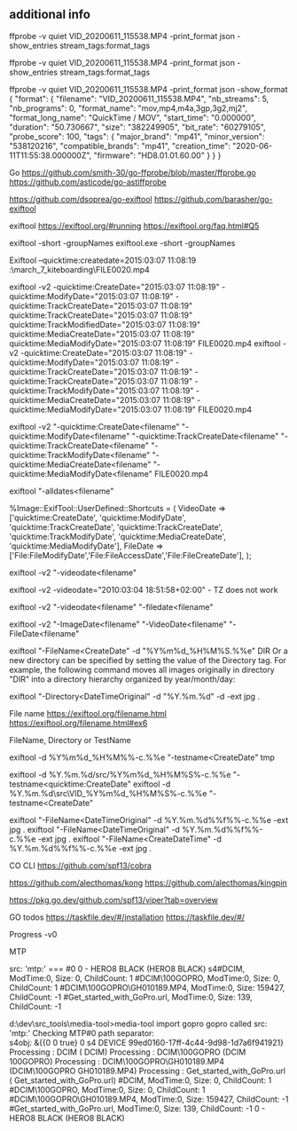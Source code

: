 



## additional info
ffprobe -v quiet VID_20200611_115538.MP4 -print_format json -show_entries stream_tags:format_tags

ffprobe -v quiet VID_20200611_115538.MP4 -print_format json -show_entries stream_tags:format_tags


ffprobe -v quiet VID_20200611_115538.MP4 -print_format json  -show_format
{
    "format": {
        "filename": "VID_20200611_115538.MP4",
        "nb_streams": 5,
        "nb_programs": 0,
        "format_name": "mov,mp4,m4a,3gp,3g2,mj2",
        "format_long_name": "QuickTime / MOV",
        "start_time": "0.000000",
        "duration": "50.730667",
        "size": "382249905",
        "bit_rate": "60279105",
        "probe_score": 100,
        "tags": {
            "major_brand": "mp41",
            "minor_version": "538120216",
            "compatible_brands": "mp41",
            "creation_time": "2020-06-11T11:55:38.000000Z",
            "firmware": "HD8.01.01.60.00"
        }
    }
}


Go
https://github.com/smith-30/go-ffprobe/blob/master/ffprobe.go
https://github.com/asticode/go-astiffprobe

https://github.com/dsoprea/go-exiftool
https://github.com/barasher/go-exiftool


exiftool
https://exiftool.org/#running
https://exiftool.org/faq.html#Q5

exiftool -short -groupNames 
exiftool.exe -short -groupNames

Exiftool –quicktime:createdate=2015:03:07 11:08:19 :\march_7_kiteboarding\FILE0020.mp4

exiftool -v2 -quicktime:CreateDate="2015:03:07 11:08:19" -quicktime:ModifyDate="2015:03:07 11:08:19" -quicktime:TrackCreateDate="2015:03:07 11:08:19" quicktime:TrackCreateDate="2015:03:07 11:08:19" quicktime:TrackModifiedDate="2015:03:07 11:08:19" quicktime:MediaCreateDate="2015:03:07 11:08:19" quicktime:MediaModifyDate="2015:03:07 11:08:19" FILE0020.mp4
exiftool -v2 -quicktime:CreateDate="2015:03:07 11:08:19" -quicktime:ModifyDate="2015:03:07 11:08:19" -quicktime:TrackCreateDate="2015:03:07 11:08:19" -quicktime:TrackCreateDate="2015:03:07 11:08:19" -quicktime:TrackModifyDate="2015:03:07 11:08:19" -quicktime:MediaCreateDate="2015:03:07 11:08:19" -quicktime:MediaModifyDate="2015:03:07 11:08:19" FILE0020.mp4


exiftool -v2 "-quicktime:CreateDate<filename" "-quicktime:ModifyDate<filename" "-quicktime:TrackCreateDate<filename" "-quicktime:TrackCreateDate<filename" "-quicktime:TrackModifyDate<filename" "-quicktime:MediaCreateDate<filename" "-quicktime:MediaModifyDate<filename" FILE0020.mp4

exiftool "-alldates<filename"


%Image::ExifTool::UserDefined::Shortcuts = (
    VideoDate => ['quicktime:CreateDate', 'quicktime:ModifyDate', 'quicktime:TrackCreateDate', 'quicktime:TrackCreateDate', 'quicktime:TrackModifyDate', 'quicktime:MediaCreateDate', 'quicktime:MediaModifyDate'],
    FileDate => ['File:FileModifyDate','File:FileAccessDate','File:FileCreateDate'],
);


exiftool -v2 "-videodate<filename"

exiftool -v2 -videodate="2010:03:04 18:51:58+02:00" - TZ does not work

exiftool -v2 "-videodate<filename" "-filedate<filename"

exiftool -v2 "-ImageDate<filename" "-VideoDate<filename" "-FileDate<filename"




exiftool "-FileName<CreateDate" -d "%Y%m%d_%H%M%S.%%e" DIR
Or a new directory can be specified by setting the value of the Directory tag. For example, the following command moves all images originally in directory "DIR" into a directory hierarchy organized by year/month/day:

exiftool "-Directory<DateTimeOriginal" -d "%Y.%m.%d" -d -ext jpg .



File name
https://exiftool.org/filename.html
https://exiftool.org/filename.html#ex6

FileName, Directory or TestName 


exiftool -d %Y%m%d_%H%M%%-c.%%e "-testname<CreateDate" tmp


exiftool -d  %Y.%m.%d/src/%Y%m%d_%H%M%S%-c.%%e "-testname<quicktime:CreateDate" 
exiftool -d %Y.%m.%d\src\VID_%Y%m%d_%H%M%S%-c.%%e "-testname<CreateDate"




exiftool "-FileName<DateTimeOriginal" -d %Y.%m.%d\%%f%%-c.%%e -ext jpg .
exiftool "-FileName<DateTimeOriginal" -d %Y.%m.%d\%%f%%-c.%%e -ext jpg .
exiftool "-FileName<CreateDateTime" -d %Y.%m.%d\%%f%%-c.%%e -ext jpg .





CO CLI
https://github.com/spf13/cobra

https://github.com/alecthomas/kong
https://github.com/alecthomas/kingpin



https://pkg.go.dev/github.com/spf13/viper?tab=overview


GO todos
https://taskfile.dev/#/installation
https://taskfile.dev/#/




Progress
-v0 


MTP



src: 'mtp:'
=== #0
0 - HERO8 BLACK (HERO8 BLACK)
s4#DCIM, ModTime:0, Size: 0, ChildCount: 1
#DCIM\100GOPRO, ModTime:0, Size: 0, ChildCount: 1
#DCIM\100GOPRO\GH010189.MP4, ModTime:0, Size: 159427, ChildCount: -1
#Get_started_with_GoPro.url, ModTime:0, Size: 139, ChildCount: -1


d:\dev\src\_tools\media-tool>media-tool import gopro
gopro called
src: 'mtp:'
Checking MTP#0
path separator: \
s4obj: &{{0 0 true} 0 s4 DEVICE  99ed0160-17ff-4c44-9d98-1d7a6f941921}
Processing : DCIM ( DCIM)
Processing : DCIM\100GOPRO (DCIM 100GOPRO)
Processing : DCIM\100GOPRO\GH010189.MP4 (DCIM\100GOPRO GH010189.MP4)
Processing : Get_started_with_GoPro.url ( Get_started_with_GoPro.url)
#DCIM, ModTime:0, Size: 0, ChildCount: 1
#DCIM\100GOPRO, ModTime:0, Size: 0, ChildCount: 1
#DCIM\100GOPRO\GH010189.MP4, ModTime:0, Size: 159427, ChildCount: -1
#Get_started_with_GoPro.url, ModTime:0, Size: 139, ChildCount: -1
0 - HERO8 BLACK (HERO8 BLACK)